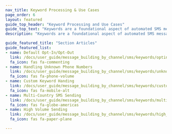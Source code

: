 ```yaml
---
nav_title: Keyword Processing & Use Cases
page_order: 6
layout: featured
guide_top_header: "Keyword Processing and Use Cases"
guide_top_text: "Keywords are a foundational aspect of automated SMS messaging. With keywords, your users are able to message a preset list of single-word commands that do some type of action. For example, opting in and out of receiving SMS messages. With Braze, you also have the capability of setting custom keywords that can be leveraged for more marketing options. This topic will cover how Braze approaches Keyword Processing and Management, as well as some best practices."
description: "Keywords are a foundational aspect of automated SMS messaging. With keywords, your users are able to message a preset list of single-word commands that do some type of action."

guide_featured_title: "Section Articles"
guide_featured_list:
- name: Default Opt-In/Opt-Out
  link: /docs/user_guide/message_building_by_channel/sms/keywords/optin_optout/
  fa_icon: fas fa-commenting
- name: Handling Unknown Phone Numbers
  link: /docs/user_guide/message_building_by_channel/sms/keywords/unknown_phone_numbers/
  fa_icon: fas fa-phone-volume
- name: Custom Keyword Handing
  link: /docs/user_guide/message_building_by_channel/sms/keywords/custom_keyword_handling/
  fa_icon: fas fa-mobile-alt
- name: Multi-Country SMS Sending
  link: /docs/user_guide/message_building_by_channel/sms/keywords/multi_country_sms_sending/
  fa_icon: fas fa-globe-americas
- name: High Volume Sending
  link: /docs/user_guide/message_building_by_channel/sms/keywords/high_volume_sending/
  fa_icon: fas fa-paper-plane

---
```

<br><br>